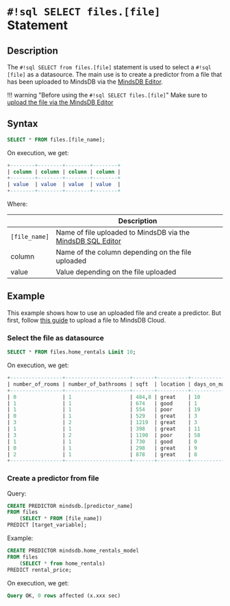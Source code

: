 # `#!sql SELECT files.[file]` Statement

## Description

The `#!sql SELECT from files.[file]` statement is used to select a `#!sql [file]` as a datasource. The main use is to create a predictor from a file that has been uploaded to MindsDB via the [MindsDB Editor](/connect/mindsdb_editor/).

!!! warning "Before using the `#!sql SELECT files.[file]`"
    Make sure to [upload the file via the MindsDB Editor](#upload-file-to-mindsdb-editor)

## Syntax

```sql
SELECT * FROM files.[file_name];
```

On execution, we get:

```sql
+--------+--------+--------+--------+
| column | column | column | column |
+--------+--------+--------+--------+
| value  | value  | value  | value  |
+--------+--------+--------+--------+
```

Where:

|               | Description                                       |
| ------------- | ------------------------------------------------- |
| `[file_name]` | Name of file uploaded to MindsDB via the [MindsDB SQL Editor](/connect/mindsdb_editor/)   |
| column        | Name of the column depending on the file uploaded |
| value         | Value depending on the file uploaded              |

## Example

This example shows how to use an uploaded file and create a predictor. But first, follow [this guide](https://docs.mindsdb.com/sql/create/file/) to upload a file to MindsDB Cloud.

### Select the file as datasource

```sql
SELECT * FROM files.home_rentals Limit 10;
```

On execution, we get:

```sql
+-----------------+---------------------+-------+----------+----------------+---------------+--------------+--------------+
| number_of_rooms | number_of_bathrooms | sqft  | location | days_on_market | initial_price | neighborhood | rental_price |
+-----------------+---------------------+-------+----------+----------------+---------------+--------------+--------------+
| 0               | 1                   | 484,8 | great    | 10             | 2271          | south_side   | 2271         |
| 1               | 1                   | 674   | good     | 1              | 2167          | downtown     | 2167         |
| 1               | 1                   | 554   | poor     | 19             | 1883          | westbrae     | 1883         |
| 0               | 1                   | 529   | great    | 3              | 2431          | south_side   | 2431         |
| 3               | 2                   | 1219  | great    | 3              | 5510          | south_side   | 5510         |
| 1               | 1                   | 398   | great    | 11             | 2272          | south_side   | 2272         |
| 3               | 2                   | 1190  | poor     | 58             | 4463          | westbrae     | 4123.812     |
| 1               | 1                   | 730   | good     | 0              | 2224          | downtown     | 2224         |
| 0               | 1                   | 298   | great    | 9              | 2104          | south_side   | 2104         |
| 2               | 1                   | 878   | great    | 8              | 3861          | south_side   | 3861         |
+-----------------+---------------------+-------+----------+----------------+---------------+--------------+--------------+
```

### Create a predictor from file

Query:

```sql
CREATE PREDICTOR mindsdb.[predictor_name]
FROM files 
    (SELECT * FROM [file_name])
PREDICT [target_variable];
```

Example:

```sql
CREATE PREDICTOR mindsdb.home_rentals_model
FROM files
    (SELECT * from home_rentals)
PREDICT rental_price;
```

On execution, we get:

```sql
Query OK, 0 rows affected (x.xxx sec)
```
